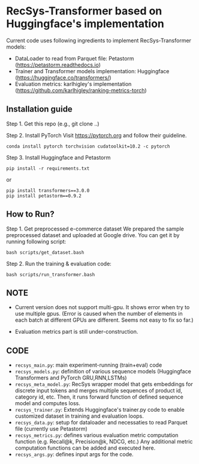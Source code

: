 # RecSys-Transformer based on Huggingface's implementation

Current code uses following ingredients to implement RecSys-Transformer models:
- DataLoader to read from Parquet file: Petastorm (https://petastorm.readthedocs.io)
- Trainer and Transformer models implementation: Huggingface (https://huggingface.co/transformers/)
- Evaluation metrics: karlhigley's implementation (https://github.com/karlhigley/ranking-metrics-torch)


## Installation guide

Step 1. Get this repo (e.g., git clone ..)

Step 2. Install PyTorch
Visit https://pytorch.org and follow their guideline.
```e.g., For Linux with cuda=10.2 use this:
conda install pytorch torchvision cudatoolkit=10.2 -c pytorch
```
Step 3. Install Huggingface and Petastorm
```
pip install -r requirements.txt
```
or
```
pip install transformers==3.0.0
pip install petastorm==0.9.2
```



## How to Run?

Step 1. Get preprocessed e-commerce dataset 
We prepared the sample preprocessed dataset and uploaded at Google drive. You can get it by running following script:
```
bash scripts/get_dataset.bash
```

Step 2. Run the training & evaluation code:
```
bash scripts/run_transformer.bash
```

## NOTE
- Current version does not support multi-gpu. It shows error when try to use multiple gpus. (Error is caused when the number of elements in each batch at different GPUs are different. Seems not easy to fix so far.)

- Evaluation metrics part is still under-construction. 

## CODE
- `recsys_main.py`: main experiment-running (train+eval) code
- `recsys_models.py`: definition of various sequence models (Huggingface Transformers and PyTorch GRU,RNN,LSTMs)
- `recsys_meta_model.py`: RecSys wrapper model that gets embeddings for discrete input tokens and merges multiple sequences of product id, category id, etc. Then, it runs forward function of defined sequence model and computes loss.
- `recsys_trainer.py`: Extends Huggingface's trainer.py code to enable customized dataset in training and evaluation loops.
- `recsys_data.py`: setup for dataloader and necessaties to read Parquet file (currently use Petastorm)
- `recsys_metrics.py`: defines various evaluation metric computation function (e.g. Recall@k, Precision@k, NDCG, etc.) Any additional metric computation functions can be added and executed here.
- `recsys_args.py`: defines input args for the code.